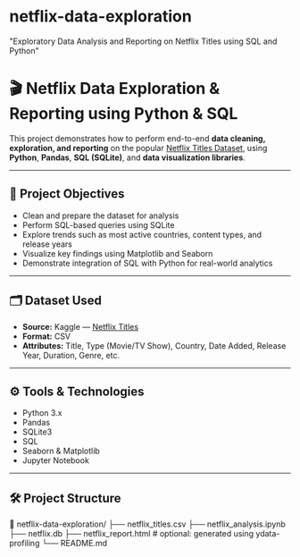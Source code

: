 # netflix-data-exploration
"Exploratory Data Analysis and Reporting on Netflix Titles using SQL and Python"
# 🎬 Netflix Data Exploration & Reporting using Python & SQL

This project demonstrates how to perform end-to-end **data cleaning, exploration, and reporting** on the popular [Netflix Titles Dataset](https://www.kaggle.com/datasets/shivamb/netflix-shows), using **Python**, **Pandas**, **SQL (SQLite)**, and **data visualization libraries**.

---

## 🧠 Project Objectives

- Clean and prepare the dataset for analysis
- Perform SQL-based queries using SQLite
- Explore trends such as most active countries, content types, and release years
- Visualize key findings using Matplotlib and Seaborn
- Demonstrate integration of SQL with Python for real-world analytics

---

## 🗂️ Dataset Used

- **Source:** Kaggle — [Netflix Titles](https://www.kaggle.com/datasets/shivamb/netflix-shows)
- **Format:** CSV
- **Attributes:** Title, Type (Movie/TV Show), Country, Date Added, Release Year, Duration, Genre, etc.

---

## ⚙️ Tools & Technologies

- Python 3.x
- Pandas
- SQLite3
- SQL
- Seaborn & Matplotlib
- Jupyter Notebook

---

## 🛠️ Project Structure
📁 netflix-data-exploration/
├── netflix_titles.csv
├── netflix_analysis.ipynb
├── netflix.db
├── netflix_report.html # optional: generated using ydata-profiling
└── README.md


